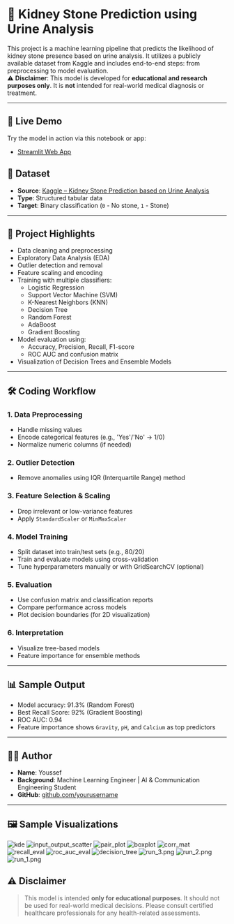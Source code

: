 # 🧪 Kidney Stone Prediction using Urine Analysis

This project is a machine learning pipeline that predicts the likelihood of kidney stone presence based on urine analysis. It utilizes a publicly available dataset from Kaggle and includes end-to-end steps: from preprocessing to model evaluation.  
⚠️ **Disclaimer**: This model is developed for **educational and research purposes only**. It is **not** intended for real-world medical diagnosis or treatment.

---

## 🔗 Live Demo

Try the model in action via this notebook or app:

- [Streamlit Web App](https://kidneystonepredictionbasedonurineanalysis-3feymtrhp8hg3gbmb6hq.streamlit.app/)


## 📁 Dataset

- **Source**: [Kaggle – Kidney Stone Prediction based on Urine Analysis](https://www.kaggle.com/datasets/...)
- **Type**: Structured tabular data  
- **Target**: Binary classification (`0` - No stone, `1` - Stone)

---

## 📌 Project Highlights

- Data cleaning and preprocessing
- Exploratory Data Analysis (EDA)
- Outlier detection and removal
- Feature scaling and encoding
- Training with multiple classifiers:
  - Logistic Regression
  - Support Vector Machine (SVM)
  - K-Nearest Neighbors (KNN)
  - Decision Tree
  - Random Forest
  - AdaBoost
  - Gradient Boosting
- Model evaluation using:
  - Accuracy, Precision, Recall, F1-score
  - ROC AUC and confusion matrix
- Visualization of Decision Trees and Ensemble Models

---

## 🛠️ Coding Workflow

### 1. Data Preprocessing

* Handle missing values
* Encode categorical features (e.g., 'Yes'/'No' → 1/0)
* Normalize numeric columns (if needed)

### 2. Outlier Detection

* Remove anomalies using IQR (Interquartile Range) method

### 3. Feature Selection & Scaling

* Drop irrelevant or low-variance features
* Apply `StandardScaler` or `MinMaxScaler`

### 4. Model Training

* Split dataset into train/test sets (e.g., 80/20)
* Train and evaluate models using cross-validation
* Tune hyperparameters manually or with GridSearchCV (optional)

### 5. Evaluation

* Use confusion matrix and classification reports
* Compare performance across models
* Plot decision boundaries (for 2D visualization)

### 6. Interpretation

* Visualize tree-based models
* Feature importance for ensemble methods

---

## 📊 Sample Output

* Model accuracy: 91.3% (Random Forest)
* Best Recall Score: 92% (Gradient Boosting)
* ROC AUC: 0.94
* Feature importance shows `Gravity`, `pH`, and `Calcium` as top predictors

---

## 🙋‍♂️ Author

* **Name**: Youssef
* **Background**: Machine Learning Engineer | AI & Communication Engineering Student
* **GitHub**: [github.com/yourusername](https://github.com/YosefSamy019)

---

## 🖼 Sample Visualizations

![kde](assets/kde.png)
![input_output_scatter](assets/input_output_scatter.png)
![pair_plot](assets/pairplot.png)
![boxplot](assets/boxplot.png)
![corr_mat](assets/corr_mat.png)
![recall_eval](assets/recall_eval.png)
![roc_auc_eval](assets/roc_auc_eval.png)
![decision_tree](assets/decision_tree.png)
![run_3.png](assets/run_3.png)
![run_2.png](assets/run_2.png)
![run_1.png](assets/run_1.png)

## ⚠️ Disclaimer

> This model is intended **only for educational purposes**. It should not be used for real-world medical decisions. Please consult certified healthcare professionals for any health-related assessments.
